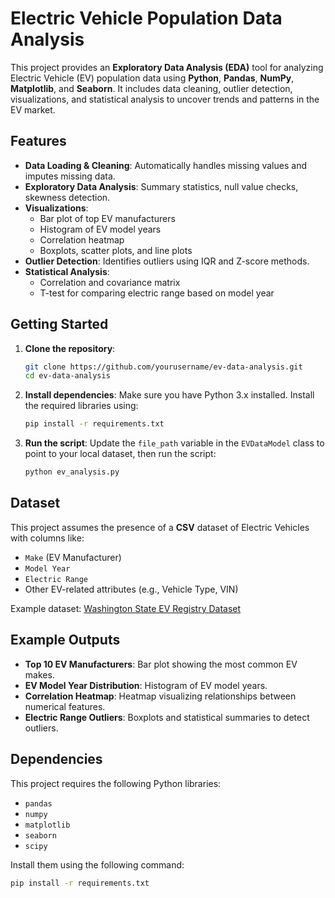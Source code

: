 # Electric Vehicle Population Data Analysis

This project provides an **Exploratory Data Analysis (EDA)** tool for analyzing Electric Vehicle (EV) population data using **Python**, **Pandas**, **NumPy**, **Matplotlib**, and **Seaborn**. It includes data cleaning, outlier detection, visualizations, and statistical analysis to uncover trends and patterns in the EV market.

## Features

- **Data Loading & Cleaning**: Automatically handles missing values and imputes missing data.
- **Exploratory Data Analysis**: Summary statistics, null value checks, skewness detection.
- **Visualizations**: 
  - Bar plot of top EV manufacturers
  - Histogram of EV model years
  - Correlation heatmap
  - Boxplots, scatter plots, and line plots
- **Outlier Detection**: Identifies outliers using IQR and Z-score methods.
- **Statistical Analysis**: 
  - Correlation and covariance matrix
  - T-test for comparing electric range based on model year

## Getting Started

1. **Clone the repository**:
    ```bash
    git clone https://github.com/yourusername/ev-data-analysis.git
    cd ev-data-analysis
    ```

2. **Install dependencies**:
    Make sure you have Python 3.x installed. Install the required libraries using:
    ```bash
    pip install -r requirements.txt
    ```

3. **Run the script**:
    Update the `file_path` variable in the `EVDataModel` class to point to your local dataset, then run the script:
    ```bash
    python ev_analysis.py
    ```

## Dataset

This project assumes the presence of a **CSV** dataset of Electric Vehicles with columns like:

- `Make` (EV Manufacturer)
- `Model Year`
- `Electric Range`
- Other EV-related attributes (e.g., Vehicle Type, VIN)

Example dataset: [Washington State EV Registry Dataset](https://catalog.data.gov/dataset/electric-vehicle-population-data)

## Example Outputs

- **Top 10 EV Manufacturers**: Bar plot showing the most common EV makes.
- **EV Model Year Distribution**: Histogram of EV model years.
- **Correlation Heatmap**: Heatmap visualizing relationships between numerical features.
- **Electric Range Outliers**: Boxplots and statistical summaries to detect outliers.

## Dependencies

This project requires the following Python libraries:

- `pandas`
- `numpy`
- `matplotlib`
- `seaborn`
- `scipy`

Install them using the following command:

```bash
pip install -r requirements.txt
